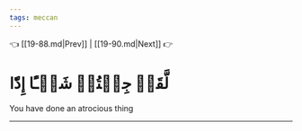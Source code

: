 ```yaml
---
tags: meccan
---
```


👈 [[19-88.md|Prev]] | [[19-90.md|Next]] 👉

# لَّقَدۡ جِئۡتُمۡ شَيۡـًٔا إِدّٗا

You have done an atrocious thing

---

